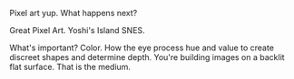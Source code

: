 Pixel art yup.  What happens next?

Great Pixel Art.
Yoshi's Island SNES.

What's important?
Color.
How the eye process hue and value to create discreet shapes and determine depth.
You're building images on a backlit flat surface.
That is the medium.
